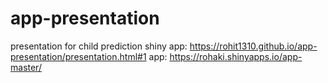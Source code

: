 # app-presentation
presentation for child prediction shiny app: https://rohit1310.github.io/app-presentation/presentation.html#1
app: https://rohaki.shinyapps.io/app-master/

